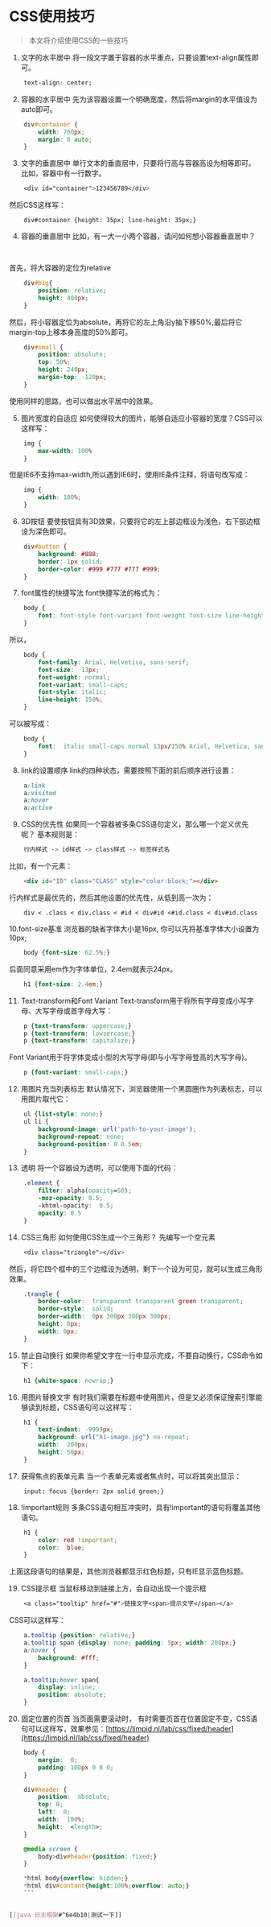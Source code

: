 
# CSS使用技巧

>本文将介绍使用CSS的一些技巧

1. 文字的水平居中
将一段文字置于容器的水平重点，只要设置text-align属性即可。

``` css
    text-align: center;
```

2. 容器的水平居中
先为该容器设置一个明确宽度，然后将margin的水平值设为auto即可。
``` css
    div#container {
        width: 760px;
        margin: 0 auto;
    }
```

3. 文字的垂直居中
单行文本的垂直居中，只要将行高与容器高设为相等即可。
比如，容器中有一行数字。
``` css
    <div id="container">123456789</div>
```

然后CSS这样写：
``` csss
    div#container {height: 35px; line-height: 35px;}
```

4. 容器的垂直居中
比如，有一大一小两个容器，请问如何想小容器垂直居中？
``` css
    
```
首先，将大容器的定位为relative
``` css
    div#big{
        position: relative;
        height: 480px;
    }
```
然后，将小容器定位为absolute，再将它的左上角沿y抽下移50%,最后将它margin-top上移本身高度的50%即可。

``` css
    div#small {
        position: absolute;
        top: 50%;
        height: 240px;
        margin-top: -120px;
    }
```
使用同样的思路，也可以做出水平居中的效果。

5. 图片宽度的自适应
如何使得较大的图片，能够自适应小容器的宽度？CSS可以这样写：
``` css
    img {
        max-width: 100%
    }
```
但是IE6不支持max-width,所以遇到IE6时，使用IE条件注释，将语句改写成：
``` css
    img {
        width: 100%;
    }
```

6. 3D按钮
要使按钮具有3D效果，只要将它的左上部边框设为浅色，右下部边框设为深色即可。
``` CSS
    div#button {
        background: #888;
        border: 1px solid;
        border-color: #999 #777 #777 #999;
    }
```

7. font属性的快捷写法
font快捷写法的格式为：
``` css
    body {
        font: font-style font-variant font-weight font-size line-height font-family;
    }
```
所以，
``` css
    body {
        font-family: Arial, Helvetica, sans-serif;
        font-size:  13px;
        font-weight: normal;
        font-variant: small-caps;
        font-style: italic;
        line-height: 150%;
    } 
```
可以被写成：
```css
    body {
        font:  italic small-caps normal 13px/150% Arial, Helvetica, sans-serif;
    }
```

8. link的设置顺序
link的四种状态，需要按照下面的前后顺序进行设置：
```css
    a:link
    a:visited
    a:hover
    a:active
```

9. CSS的优先性
如果同一个容器被多条CSS语句定义，那么哪一个定义优先呢？
基本规则是：
```css
    行内样式 -> id样式 -> class样式 -> 标签样式名
```

比如，有一个元素：
``` html
    <div id="ID" class="CLASS" style="color:block;"></div>
```
行内样式是最优先的，然后其他设置的优先性，从低到高一次为：
```
    div < .class < div.class < #id < div#id <#id.class < div#id.class
```

10.font-size基准
浏览器的缺省字体大小是16px, 你可以先将基准字体大小设置为10px;
``` css
    body {font-size: 62.5%;}
```

后面同意采用em作为字体单位，2.4em就表示24px。
``` css
    h1 {font-size: 2.4em;}
```

11. Text-transform和Font Variant
Text-transform用于将所有字母变成小写字母、大写字母或首字母大写：
``` css
    p {text-transform: uppercase;}
    p {text-transform: lowsercase;}
    p {text-transform: capitalize;}
```
Font Variant用于将字体变成小型的大写字母(即与小写字母登高的大写字母)。
``` css
    p {font-variant: small-caps;}
```

12. 用图片充当列表标志
默认情况下，浏览器使用一个黑圆圈作为列表标志，可以用图片取代它：
``` css
    ul {list-style: none;}
    ul li {
        background-image: url('path-to-your-image');
        background-repeat: none;
        background-position: 0 0.5em;
    }
```

13. 透明
将一个容器设为透明，可以使用下面的代码：
``` css
    .element {
        filter: alpha(opacity=50);
        -moz-opacity: 0.5;
        -khtml-opacity:  0.5;
        opacity: 0.5
    }
```

14. CSS三角形
如何使用CSS生成一个三角形？
先编写一个空元素
``` css
    <div class="triangle"></div>
```
然后，将它四个框中的三个边框设为透明，剩下一个设为可见，就可以生成三角形效果。
``` css
    .trangle {
        border-color:  transparent transparent green transparent;
        border-style:  solid;
        border-width:  0px 300px 300px 300px;
        height: 0px;
        width: 0px;
    }
```

15. 禁止自动换行
如果你希望文字在一行中显示完成，不要自动换行，CSS命令如下：
``` css
    h1 {white-space: nowrap;}
```

16. 用图片替换文字
有时我们需要在标题中使用图片，但是又必须保证搜索引擎能够读到标题，CSS语句可以这样写：
``` css
    h1 {
        text-indent: -9999px;
        background: url("h1-image.jpg") no-repeat;
        width:  200px;
        height: 50px;
    }
```

17. 获得焦点的表单元素
当一个表单元素或者焦点时，可以将其突出显示：
```
    input: focus {border: 2px solid green;}
```

18. !important规则
多条CSS语句相互冲突时，具有!important的语句将覆盖其他语句。
``` css
    h1 {
        color: red !important;
        color:  blue;
    }
```
上面这段语句的结果是，其他浏览器都显示红色标题，只有IE显示蓝色标题。

19. CSS提示框
当鼠标移动到链接上方，会自动出现一个提示框
``` css
    <a class="tooltip" href="#">链接文字<span>提示文字</span></a>
```

CSS可以这样写：
``` css
    a.tooltip {position: relative;}
    a.tooltip span {display: none; padding: 5px; width: 200px;}
    a:hover {
        background: #fff;
    }

    a.tooltip:hover span{
        display: inline;
        position: absolute;
    }
```
20. 固定位置的页首
当页面需要滚动时， 有时需要页首在位置固定不变，CSS语句可以这样写，效果参见：[https://limpid.nl/lab/css/fixed/header](https://limpid.nl/lab/css/fixed/header)

``` css
    body {
        margin:  0; 
        padding: 100px 0 0 0;
    }

    div#header {
        position:  absolute;
        top: 0;
        left:  0;
        width:  100%;
        height:  <length>;
    }

    @media screen {
        body>div#header{position: fixed;}
    }

    *html body{overflow: hidden;}
    *html div#content{height:100%;overflow: auto;}
    ```


[[java 日志框架#^6e4b10|测试一下]]